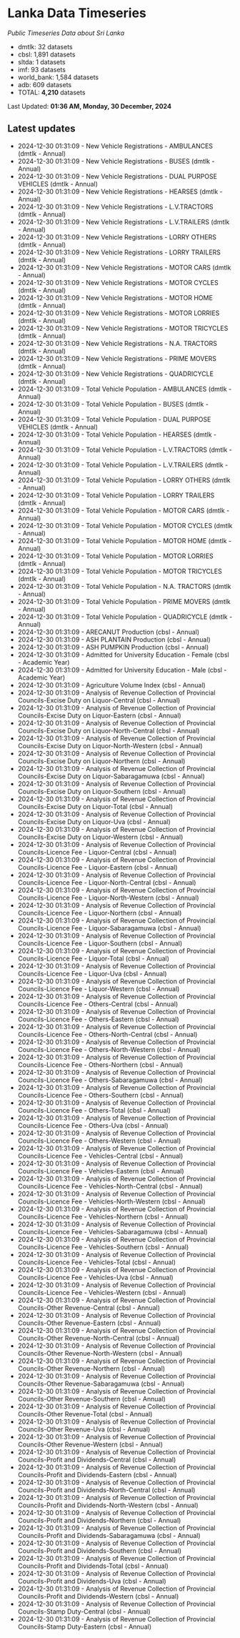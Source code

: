 # Lanka Data Timeseries
*Public Timeseries Data about Sri Lanka*

* dmtlk: 32 datasets
* cbsl: 1,891 datasets
* sltda: 1 datasets
* imf: 93 datasets
* world_bank: 1,584 datasets
* adb: 609 datasets
* TOTAL: **4,210** datasets

Last Updated: **01:36 AM, Monday, 30 December, 2024**

## Latest updates

* 2024-12-30 01:31:09 - New Vehicle Registrations - AMBULANCES (dmtlk - Annual)
* 2024-12-30 01:31:09 - New Vehicle Registrations - BUSES (dmtlk - Annual)
* 2024-12-30 01:31:09 - New Vehicle Registrations - DUAL PURPOSE VEHICLES (dmtlk - Annual)
* 2024-12-30 01:31:09 - New Vehicle Registrations - HEARSES (dmtlk - Annual)
* 2024-12-30 01:31:09 - New Vehicle Registrations - L.V.TRACTORS (dmtlk - Annual)
* 2024-12-30 01:31:09 - New Vehicle Registrations - L.V.TRAILERS (dmtlk - Annual)
* 2024-12-30 01:31:09 - New Vehicle Registrations - LORRY OTHERS (dmtlk - Annual)
* 2024-12-30 01:31:09 - New Vehicle Registrations - LORRY TRAILERS (dmtlk - Annual)
* 2024-12-30 01:31:09 - New Vehicle Registrations - MOTOR CARS (dmtlk - Annual)
* 2024-12-30 01:31:09 - New Vehicle Registrations - MOTOR CYCLES (dmtlk - Annual)
* 2024-12-30 01:31:09 - New Vehicle Registrations - MOTOR HOME (dmtlk - Annual)
* 2024-12-30 01:31:09 - New Vehicle Registrations - MOTOR LORRIES (dmtlk - Annual)
* 2024-12-30 01:31:09 - New Vehicle Registrations - MOTOR TRICYCLES (dmtlk - Annual)
* 2024-12-30 01:31:09 - New Vehicle Registrations - N.A. TRACTORS (dmtlk - Annual)
* 2024-12-30 01:31:09 - New Vehicle Registrations - PRIME MOVERS (dmtlk - Annual)
* 2024-12-30 01:31:09 - New Vehicle Registrations - QUADRICYCLE (dmtlk - Annual)
* 2024-12-30 01:31:09 - Total Vehicle Population - AMBULANCES (dmtlk - Annual)
* 2024-12-30 01:31:09 - Total Vehicle Population - BUSES (dmtlk - Annual)
* 2024-12-30 01:31:09 - Total Vehicle Population - DUAL PURPOSE VEHICLES (dmtlk - Annual)
* 2024-12-30 01:31:09 - Total Vehicle Population - HEARSES (dmtlk - Annual)
* 2024-12-30 01:31:09 - Total Vehicle Population - L.V.TRACTORS (dmtlk - Annual)
* 2024-12-30 01:31:09 - Total Vehicle Population - L.V.TRAILERS (dmtlk - Annual)
* 2024-12-30 01:31:09 - Total Vehicle Population - LORRY OTHERS (dmtlk - Annual)
* 2024-12-30 01:31:09 - Total Vehicle Population - LORRY TRAILERS (dmtlk - Annual)
* 2024-12-30 01:31:09 - Total Vehicle Population - MOTOR CARS (dmtlk - Annual)
* 2024-12-30 01:31:09 - Total Vehicle Population - MOTOR CYCLES (dmtlk - Annual)
* 2024-12-30 01:31:09 - Total Vehicle Population - MOTOR HOME (dmtlk - Annual)
* 2024-12-30 01:31:09 - Total Vehicle Population - MOTOR LORRIES (dmtlk - Annual)
* 2024-12-30 01:31:09 - Total Vehicle Population - MOTOR TRICYCLES (dmtlk - Annual)
* 2024-12-30 01:31:09 - Total Vehicle Population - N.A. TRACTORS (dmtlk - Annual)
* 2024-12-30 01:31:09 - Total Vehicle Population - PRIME MOVERS (dmtlk - Annual)
* 2024-12-30 01:31:09 - Total Vehicle Population - QUADRICYCLE (dmtlk - Annual)
* 2024-12-30 01:31:09 - ARECANUT Production (cbsl - Annual)
* 2024-12-30 01:31:09 - ASH PLANTAIN Production (cbsl - Annual)
* 2024-12-30 01:31:09 - ASH PUMPKIN Production (cbsl - Annual)
* 2024-12-30 01:31:09 - Admitted for University Education - Female (cbsl - Academic Year)
* 2024-12-30 01:31:09 - Admitted for University Education - Male (cbsl - Academic Year)
* 2024-12-30 01:31:09 - Agriculture Volume Index (cbsl - Annual)
* 2024-12-30 01:31:09 - Analysis of Revenue Collection of Provincial Councils-Excise Duty on Liquor-Central (cbsl - Annual)
* 2024-12-30 01:31:09 - Analysis of Revenue Collection of Provincial Councils-Excise Duty on Liquor-Eastern (cbsl - Annual)
* 2024-12-30 01:31:09 - Analysis of Revenue Collection of Provincial Councils-Excise Duty on Liquor-North-Central (cbsl - Annual)
* 2024-12-30 01:31:09 - Analysis of Revenue Collection of Provincial Councils-Excise Duty on Liquor-North-Western (cbsl - Annual)
* 2024-12-30 01:31:09 - Analysis of Revenue Collection of Provincial Councils-Excise Duty on Liquor-Northern (cbsl - Annual)
* 2024-12-30 01:31:09 - Analysis of Revenue Collection of Provincial Councils-Excise Duty on Liquor-Sabaragamuwa (cbsl - Annual)
* 2024-12-30 01:31:09 - Analysis of Revenue Collection of Provincial Councils-Excise Duty on Liquor-Southern (cbsl - Annual)
* 2024-12-30 01:31:09 - Analysis of Revenue Collection of Provincial Councils-Excise Duty on Liquor-Total (cbsl - Annual)
* 2024-12-30 01:31:09 - Analysis of Revenue Collection of Provincial Councils-Excise Duty on Liquor-Uva (cbsl - Annual)
* 2024-12-30 01:31:09 - Analysis of Revenue Collection of Provincial Councils-Excise Duty on Liquor-Western (cbsl - Annual)
* 2024-12-30 01:31:09 - Analysis of Revenue Collection of Provincial Councils-Licence Fee - Liquor-Central (cbsl - Annual)
* 2024-12-30 01:31:09 - Analysis of Revenue Collection of Provincial Councils-Licence Fee - Liquor-Eastern (cbsl - Annual)
* 2024-12-30 01:31:09 - Analysis of Revenue Collection of Provincial Councils-Licence Fee - Liquor-North-Central (cbsl - Annual)
* 2024-12-30 01:31:09 - Analysis of Revenue Collection of Provincial Councils-Licence Fee - Liquor-North-Western (cbsl - Annual)
* 2024-12-30 01:31:09 - Analysis of Revenue Collection of Provincial Councils-Licence Fee - Liquor-Northern (cbsl - Annual)
* 2024-12-30 01:31:09 - Analysis of Revenue Collection of Provincial Councils-Licence Fee - Liquor-Sabaragamuwa (cbsl - Annual)
* 2024-12-30 01:31:09 - Analysis of Revenue Collection of Provincial Councils-Licence Fee - Liquor-Southern (cbsl - Annual)
* 2024-12-30 01:31:09 - Analysis of Revenue Collection of Provincial Councils-Licence Fee - Liquor-Total (cbsl - Annual)
* 2024-12-30 01:31:09 - Analysis of Revenue Collection of Provincial Councils-Licence Fee - Liquor-Uva (cbsl - Annual)
* 2024-12-30 01:31:09 - Analysis of Revenue Collection of Provincial Councils-Licence Fee - Liquor-Western (cbsl - Annual)
* 2024-12-30 01:31:09 - Analysis of Revenue Collection of Provincial Councils-Licence Fee - Others-Central (cbsl - Annual)
* 2024-12-30 01:31:09 - Analysis of Revenue Collection of Provincial Councils-Licence Fee - Others-Eastern (cbsl - Annual)
* 2024-12-30 01:31:09 - Analysis of Revenue Collection of Provincial Councils-Licence Fee - Others-North-Central (cbsl - Annual)
* 2024-12-30 01:31:09 - Analysis of Revenue Collection of Provincial Councils-Licence Fee - Others-North-Western (cbsl - Annual)
* 2024-12-30 01:31:09 - Analysis of Revenue Collection of Provincial Councils-Licence Fee - Others-Northern (cbsl - Annual)
* 2024-12-30 01:31:09 - Analysis of Revenue Collection of Provincial Councils-Licence Fee - Others-Sabaragamuwa (cbsl - Annual)
* 2024-12-30 01:31:09 - Analysis of Revenue Collection of Provincial Councils-Licence Fee - Others-Southern (cbsl - Annual)
* 2024-12-30 01:31:09 - Analysis of Revenue Collection of Provincial Councils-Licence Fee - Others-Total (cbsl - Annual)
* 2024-12-30 01:31:09 - Analysis of Revenue Collection of Provincial Councils-Licence Fee - Others-Uva (cbsl - Annual)
* 2024-12-30 01:31:09 - Analysis of Revenue Collection of Provincial Councils-Licence Fee - Others-Western (cbsl - Annual)
* 2024-12-30 01:31:09 - Analysis of Revenue Collection of Provincial Councils-Licence Fee - Vehicles-Central (cbsl - Annual)
* 2024-12-30 01:31:09 - Analysis of Revenue Collection of Provincial Councils-Licence Fee - Vehicles-Eastern (cbsl - Annual)
* 2024-12-30 01:31:09 - Analysis of Revenue Collection of Provincial Councils-Licence Fee - Vehicles-North-Central (cbsl - Annual)
* 2024-12-30 01:31:09 - Analysis of Revenue Collection of Provincial Councils-Licence Fee - Vehicles-North-Western (cbsl - Annual)
* 2024-12-30 01:31:09 - Analysis of Revenue Collection of Provincial Councils-Licence Fee - Vehicles-Northern (cbsl - Annual)
* 2024-12-30 01:31:09 - Analysis of Revenue Collection of Provincial Councils-Licence Fee - Vehicles-Sabaragamuwa (cbsl - Annual)
* 2024-12-30 01:31:09 - Analysis of Revenue Collection of Provincial Councils-Licence Fee - Vehicles-Southern (cbsl - Annual)
* 2024-12-30 01:31:09 - Analysis of Revenue Collection of Provincial Councils-Licence Fee - Vehicles-Total (cbsl - Annual)
* 2024-12-30 01:31:09 - Analysis of Revenue Collection of Provincial Councils-Licence Fee - Vehicles-Uva (cbsl - Annual)
* 2024-12-30 01:31:09 - Analysis of Revenue Collection of Provincial Councils-Licence Fee - Vehicles-Western (cbsl - Annual)
* 2024-12-30 01:31:09 - Analysis of Revenue Collection of Provincial Councils-Other Revenue-Central (cbsl - Annual)
* 2024-12-30 01:31:09 - Analysis of Revenue Collection of Provincial Councils-Other Revenue-Eastern (cbsl - Annual)
* 2024-12-30 01:31:09 - Analysis of Revenue Collection of Provincial Councils-Other Revenue-North-Central (cbsl - Annual)
* 2024-12-30 01:31:09 - Analysis of Revenue Collection of Provincial Councils-Other Revenue-North-Western (cbsl - Annual)
* 2024-12-30 01:31:09 - Analysis of Revenue Collection of Provincial Councils-Other Revenue-Northern (cbsl - Annual)
* 2024-12-30 01:31:09 - Analysis of Revenue Collection of Provincial Councils-Other Revenue-Sabaragamuwa (cbsl - Annual)
* 2024-12-30 01:31:09 - Analysis of Revenue Collection of Provincial Councils-Other Revenue-Southern (cbsl - Annual)
* 2024-12-30 01:31:09 - Analysis of Revenue Collection of Provincial Councils-Other Revenue-Total (cbsl - Annual)
* 2024-12-30 01:31:09 - Analysis of Revenue Collection of Provincial Councils-Other Revenue-Uva (cbsl - Annual)
* 2024-12-30 01:31:09 - Analysis of Revenue Collection of Provincial Councils-Other Revenue-Western (cbsl - Annual)
* 2024-12-30 01:31:09 - Analysis of Revenue Collection of Provincial Councils-Profit and Dividends-Central (cbsl - Annual)
* 2024-12-30 01:31:09 - Analysis of Revenue Collection of Provincial Councils-Profit and Dividends-Eastern (cbsl - Annual)
* 2024-12-30 01:31:09 - Analysis of Revenue Collection of Provincial Councils-Profit and Dividends-North-Central (cbsl - Annual)
* 2024-12-30 01:31:09 - Analysis of Revenue Collection of Provincial Councils-Profit and Dividends-North-Western (cbsl - Annual)
* 2024-12-30 01:31:09 - Analysis of Revenue Collection of Provincial Councils-Profit and Dividends-Northern (cbsl - Annual)
* 2024-12-30 01:31:09 - Analysis of Revenue Collection of Provincial Councils-Profit and Dividends-Sabaragamuwa (cbsl - Annual)
* 2024-12-30 01:31:09 - Analysis of Revenue Collection of Provincial Councils-Profit and Dividends-Southern (cbsl - Annual)
* 2024-12-30 01:31:09 - Analysis of Revenue Collection of Provincial Councils-Profit and Dividends-Total (cbsl - Annual)
* 2024-12-30 01:31:09 - Analysis of Revenue Collection of Provincial Councils-Profit and Dividends-Uva (cbsl - Annual)
* 2024-12-30 01:31:09 - Analysis of Revenue Collection of Provincial Councils-Profit and Dividends-Western (cbsl - Annual)
* 2024-12-30 01:31:09 - Analysis of Revenue Collection of Provincial Councils-Stamp Duty-Central (cbsl - Annual)
* 2024-12-30 01:31:09 - Analysis of Revenue Collection of Provincial Councils-Stamp Duty-Eastern (cbsl - Annual)